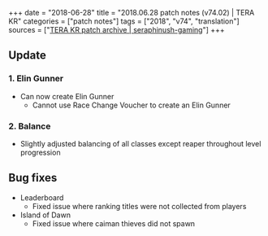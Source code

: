 +++
date = "2018-06-28"
title = "2018.06.28 patch notes (v74.02) | TERA KR"
categories = ["patch notes"]
tags = ["2018", "v74", "translation"]
sources = ["[TERA KR patch archive | seraphinush-gaming](/ko/patch/2018/v74-02)"]
+++

## Update

### **1.** Elin Gunner
- Can now create Elin Gunner
  - Cannot use Race Change Voucher to create an Elin Gunner

### **2.** Balance
- Slightly adjusted balancing of all classes except reaper throughout level progression

## Bug fixes

- Leaderboard
  - Fixed issue where ranking titles were not collected from players
- Island of Dawn
  - Fixed issue where caiman thieves did not spawn
